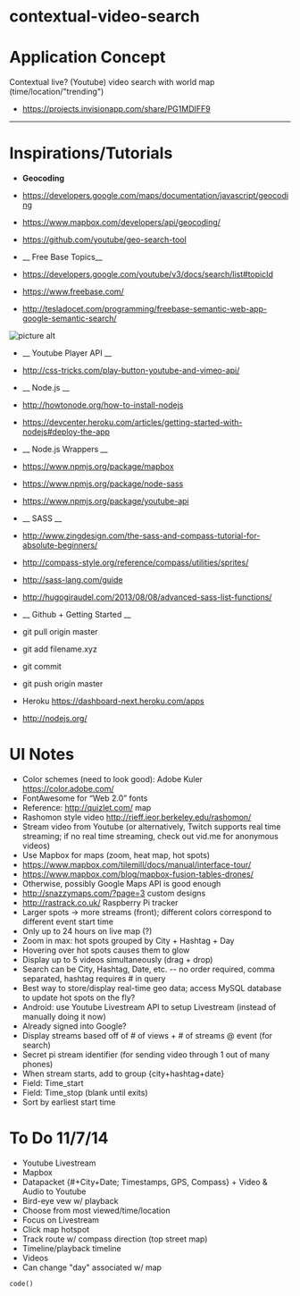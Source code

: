 contextual-video-search
=======================

# Application Concept #

Contextual live? (Youtube) video search with world map (time/location/"trending")

* https://projects.invisionapp.com/share/PG1MDIFF9

----

# Inspirations/Tutorials #

* __Geocoding__
 * <https://developers.google.com/maps/documentation/javascript/geocoding>
 * <https://www.mapbox.com/developers/api/geocoding/>
 * https://github.com/youtube/geo-search-tool

* __ Free Base Topics__
 * <https://developers.google.com/youtube/v3/docs/search/list#topicId>
 * <https://www.freebase.com/>
 * <http://tesladocet.com/programming/freebase-semantic-web-app-google-semantic-search/>

 ![picture alt](http://www.brightlightpictures.com/assets/images/portfolio/thethaw_header.jpg "Title is optional")

 * __ Youtube Player API __
  * http://css-tricks.com/play-button-youtube-and-vimeo-api/

 * __ Node.js __
  * http://howtonode.org/how-to-install-nodejs
  * https://devcenter.heroku.com/articles/getting-started-with-nodejs#deploy-the-app

 * __ Node.js Wrappers __
  * https://www.npmjs.org/package/mapbox
  * https://www.npmjs.org/package/node-sass
  * https://www.npmjs.org/package/youtube-api

 * __ SASS __
  * http://www.zingdesign.com/the-sass-and-compass-tutorial-for-absolute-beginners/
  * http://compass-style.org/reference/compass/utilities/sprites/
  * http://sass-lang.com/guide
  * http://hugogiraudel.com/2013/08/08/advanced-sass-list-functions/

 * __ Github + Getting Started __
  * git pull origin master
  * git add filename.xyz
  * git commit
  * git push origin master
  * Heroku https://dashboard-next.heroku.com/apps
  * http://nodejs.org/

# UI Notes #

* Color schemes (need to look good): Adobe Kuler https://color.adobe.com/
* FontAwesome for “Web 2.0” fonts
* Reference: http://quizlet.com/ map
* Rashomon style video http://rieff.ieor.berkeley.edu/rashomon/
* Stream video from Youtube (or alternatively, Twitch supports real time streaming; if no real time streaming, check out vid.me for anonymous videos)
* Use Mapbox for maps (zoom, heat map, hot spots)
 * https://www.mapbox.com/tilemill/docs/manual/interface-tour/ 
 * https://www.mapbox.com/blog/mapbox-fusion-tables-drones/
* Otherwise, possibly Google Maps API is good enough
 * http://snazzymaps.com/?page=3 custom designs
 * http://rastrack.co.uk/ Raspberry Pi tracker
* Larger spots → more streams (front); different colors correspond to different event start time
 * Only up to 24 hours on live map (?)
* Zoom in max: hot spots grouped by City + Hashtag + Day
* Hovering over hot spots causes them to glow
* Display up to 5 videos simultaneously (drag + drop)
* Search can be City, Hashtag, Date, etc. -- no order required, comma separated, hashtag requires # in query
* Best way to store/display real-time geo data; access MySQL database to update hot spots on the fly?
* Android: use Youtube Livestream API to setup Livestream (instead of manually doing it now)
 * Already signed into Google?
* Display streams based off of # of views + # of streams @ event (for search)
* Secret pi stream identifier (for sending video through 1 out of many phones)
* When stream starts, add to group {city+hashtag+date}
 * Field: Time_start
 * Field: Time_stop (blank until exits)
 * Sort by earliest start time

# To Do 11/7/14 #

* Youtube Livestream
* Mapbox
* Datapacket {#+City+Date; Timestamps, GPS, Compass} + Video & Audio to Youtube
* Bird-eye vew w/ playback
* Choose from most viewed/time/location
* Focus on Livestream
 * Click map hotspot
 * Track route w/ compass direction (top street map)
 * Timeline/playback timeline
 * Videos
* Can change "day" associated w/ map



 `code()`
